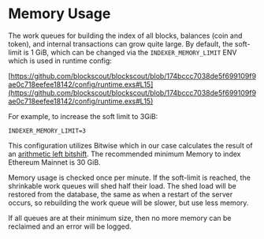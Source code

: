 # Memory Usage

The work queues for building the index of all blocks, balances (coin and token), and internal transactions can grow quite large. By default, the soft-limit is 1 GiB, which can be changed via the  `INDEXER_MEMORY_LIMIT` ENV which is used in runtime config:

[https://github.com/blockscout/blockscout/blob/174bccc7038de5f699109f9ae0c718eefee18142/config/runtime.exs#L15](https://github.com/blockscout/blockscout/blob/174bccc7038de5f699109f9ae0c718eefee18142/config/runtime.exs#L15)

For example, to increase the soft limit to 3GiB:

```
INDEXER_MEMORY_LIMIT=3
```

This configuration utilizes Bitwise which in our case calculates the result of an [arithmetic left bitshift](../developer-faqs/how-do-i-update-memory-consumption-to-fix-indexer-memory-errors.md#left-bitshift-conversion-table). The recommended minimum Memory to index Ethereum Mainnet is 30 GiB.

Memory usage is checked once per minute. If the soft-limit is reached, the shrinkable work queues will shed half their load. The shed load will be restored from the database, the same as when a restart of the server occurs, so rebuilding the work queue will be slower, but use less memory.

If all queues are at their minimum size, then no more memory can be reclaimed and an error will be logged.

